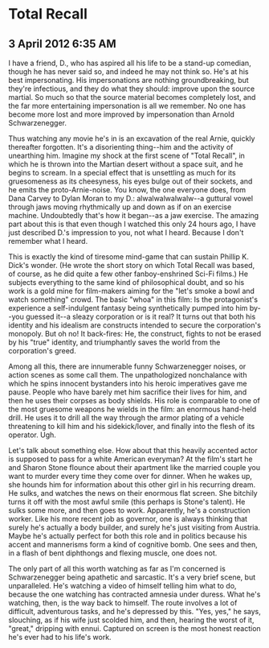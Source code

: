 # Total Recall
## 3 April 2012 6:35 AM




I have a friend, D., who has aspired all his life to be a stand-up comedian, though he has never said so, and indeed he may not think so. He's at his best impersonating. His impersonations are nothing groundbreaking, but they're infectious, and they do what they should: improve upon the source martial. So much so that the source material becomes completely lost, and the far more entertaining impersonation is all we remember. No one has become more lost and more improved by impersonation than Arnold Schwarzenegger.

Thus watching any movie he's in is an excavation of the real Arnie, quickly thereafter forgotten. It's a disorienting thing--him and the activity of unearthing him. Imagine my shock at the first scene of "Total Recall", in which he is thrown into the Martian desert without a space suit, and he begins to scream. In a special effect that is unsettling as much for its gruesomeness as its cheesyness, his eyes bulge out of their sockets, and he emits the proto-Arnie-noise. You know, the one everyone does, from Dana Carvey to Dylan Moran to my D.: alwalwalwalwalw--a guttural vowel through jaws moving rhythmically up and down as if on an exercise machine. Undoubtedly that's how it began--as a jaw exercise. The amazing part about this is that even though I watched this only 24 hours ago, I have just described D.'s impression to you, not what I heard. Because I don't remember what I heard.

This is exactly the kind of tiresome mind-game that can sustain Phillip K. Dick's wonder. (He wrote the short story on which Total Recall was based, of course, as he did quite a few other fanboy-enshrined Sci-Fi films.) He subjects everything to the same kind of philosophical doubt, and so his work is a gold mine for film-makers aiming for the "let's smoke a bowl and watch something" crowd. The basic "whoa" in this film: Is the protagonist's experience a self-indulgent fantasy being synthetically pumped into him by--you guessed it--a sleazy corporation or is it real? It turns out that both his identity and his idealism are constructs intended to secure the corporation's monopoly. But oh no! It back-fires: He, the construct, fights to not be erased by his "true" identity, and triumphantly saves the world from the corporation's greed.

Among all this, there are innumerable funny Schwarzenegger noises, or action scenes as some call them. The unpathologized nonchalance with which he spins innocent bystanders into his heroic imperatives gave me pause. People who have barely met him sacrifice their lives for him, and then he uses their corpses as body shields. His role is comparable to one of the most gruesome weapons he wields in the film: an enormous hand-held drill. He uses it to drill all the way through the armor plating of a vehicle threatening to kill him and his sidekick/lover, and finally into the flesh of its operator. Ugh.

Let's talk about something else. How about that this heavily accented actor is supposed to pass for a white American everyman? At the film's start he and Sharon Stone flounce about their apartment like the married couple you want to murder every time they come over for dinner. When he wakes up, she hounds him for information about this other girl in his recurring dream. He sulks, and watches the news on their enormous flat screen. She bitchily turns it off with the most awful smile (this perhaps is Stone's talent). He sulks some more, and then goes to work. Apparently, he's a construction worker. Like his more recent job as governor, one is always thinking that surely he's actually a body builder, and surely he's just visiting from Austria. Maybe he's actually perfect for both this role and in politics because his accent and mannerisms form a kind of cognitive bomb. One sees and then, in a flash of bent diphthongs and flexing muscle, one does not.

The only part of all this worth watching as far as I'm concerned is Schwarzenegger being apathetic and sarcastic. It's a very brief scene, but unparalleled. He's watching a video of himself telling him what to do, because the one watching has contracted amnesia under duress. What he's watching, then, is the way back to himself. The route involves a lot of difficult, adventurous tasks, and he's depressed by this. "Yes, yes," he says, slouching, as if his wife just scolded him, and then, hearing the worst of it, "great," dripping with ennui. Captured on screen is the most honest reaction he's ever had to his life's work.